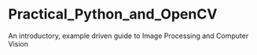# Practical_Python_and_OpenCV
An introductory, example driven guide to Image Processing and Computer Vision

